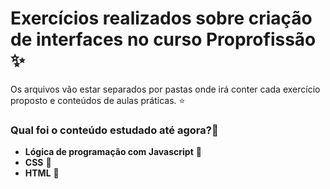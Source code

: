 # Exercícios realizados sobre criação de interfaces no curso Proprofissão ✨
Os arquivos vão estar separados por pastas onde irá conter cada exercício proposto e conteúdos de aulas práticas. ⭐

### Qual foi o conteúdo estudado até agora?📖

- **Lógica de programação com Javascript** 💙
- **CSS** 💙
- **HTML** 💙

